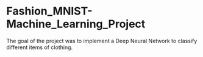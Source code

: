 # Fashion_MNIST-Machine_Learning_Project
The goal of the project was to implement a Deep Neural Network to classify different items of clothing.
